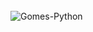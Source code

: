 <div style="display: inline_block"><br>
  <img align="center" alt="Gomes-Python" src="https://tenor.com/view/hoodbender-rdcworld-hoodavatar-hood-avatar-gif-7373043062452024678">
</div>
